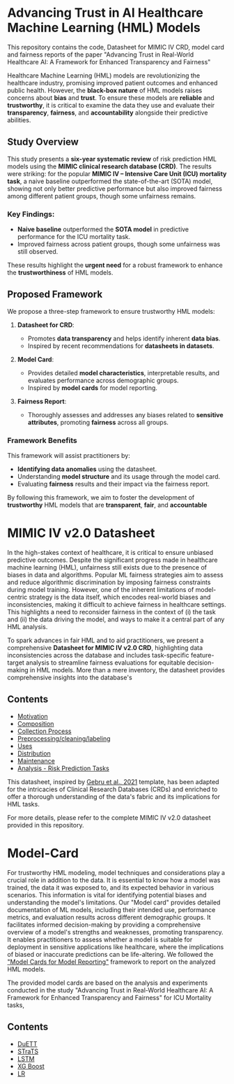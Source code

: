 # Advancing Trust in AI Healthcare Machine Learning (HML) Models

This repository contains the code, Datasheet for MIMIC IV CRD, model card and fairness reports of the paper "Advancing Trust in Real-World Healthcare AI: A Framework for Enhanced Transparency and Fairness"

Healthcare Machine Learning (HML) models are revolutionizing the healthcare industry, promising improved patient outcomes and enhanced public health. However, the **black-box nature** of HML models raises concerns about **bias** and **trust**. To ensure these models are **reliable** and **trustworthy**, it is critical to examine the data they use and evaluate their **transparency**, **fairness**, and **accountability** alongside their predictive abilities.

## Study Overview

This study presents a **six-year systematic review** of risk prediction HML models using the **MIMIC clinical research database (CRD)**. The results were striking: for the popular **MIMIC IV – Intensive Care Unit (ICU) mortality task**, a naive baseline outperformed the state-of-the-art (SOTA) model, showing not only better predictive performance but also improved fairness among different patient groups, though some unfairness remains.

### Key Findings:
- **Naive baseline** outperformed the **SOTA model** in predictive performance for the ICU mortality task.
- Improved fairness across patient groups, though some unfairness was still observed.

These results highlight the **urgent need** for a robust framework to enhance the **trustworthiness** of HML models.

## Proposed Framework

We propose a three-step framework to ensure trustworthy HML models:

1. **Datasheet for CRD**:
   - Promotes **data transparency** and helps identify inherent **data bias**.
   - Inspired by recent recommendations for **datasheets in datasets**.

2. **Model Card**:
   - Provides detailed **model characteristics**, interpretable results, and evaluates performance across demographic groups.
   - Inspired by **model cards** for model reporting.

3. **Fairness Report**:
   - Thoroughly assesses and addresses any biases related to **sensitive attributes**, promoting **fairness** across all groups.

### Framework Benefits

This framework will assist practitioners by:
- **Identifying data anomalies** using the datasheet.
- Understanding **model structure** and its usage through the model card.
- Evaluating **fairness** results and their impact via the fairness report.

By following this framework, we aim to foster the development of **trustworthy** HML models that are **transparent**, **fair**, and **accountable**

# MIMIC IV v2.0 Datasheet

In the high-stakes context of healthcare, it is critical to ensure unbiased predictive outcomes. Despite the significant progress made in healthcare machine learning (HML), unfairness still exists due to the presence of biases in data and algorithms. Popular ML fairness strategies aim to assess and reduce algorithmic discrimination by imposing fairness constraints during model training. However, one of the inherent limitations of model-centric strategy is the data itself, which encodes real-world biases and inconsistencies, making it difficult to achieve fairness in healthcare settings. This highlights a need to reconsider fairness in the context of (i) the task and (ii) the data driving the model, and ways to make it a central part of any HML analysis.

To spark advances in fair HML and to aid practitioners, we present a comprehensive **Datasheet for MIMIC IV v2.0 CRD**, highlighting data inconsistencies across the database and includes task-specific feature-target analysis to streamline fairness evaluations for equitable decision-making in HML models. More than a mere inventory, the datasheet provides comprehensive insights into the database's 

## Contents
- [Motivation](MOTIVATION.md)
- [Composition](COMPOSITION.md)
- [Collection Process](COLLECTION_PROCESS.md)
- [Preprocessing/cleaning/labeling](PREPROCESSING_CLEANING.md)
- [Uses](USES.md)
- [Distribution](DISTRIBUTION.md)
- [Maintenance](MAINTENANCE.md)
- [Analysis - Risk Prediction Tasks](ANALYSIS_RISK_PREDICTION.md)

This datasheet, inspired by [Gebru et al., 2021](https://dl.acm.org/doi/pdf/10.1145/3458723) template, has been adapted for the intricacies of Clinical Research Databases (CRDs) and enriched to offer a thorough understanding of the data's fabric and its implications for HML tasks.


For more details, please refer to the complete MIMIC IV v2.0 datasheet provided in this repository.


# Model-Card 

For trustworthy HML modeling, model techniques and considerations play a crucial role in addition to the data. It is essential to know how a model was trained, the data it was exposed to, and its expected behavior in various scenarios. This information is vital for identifying potential biases and understanding the model's limitations. Our "Model card" provides detailed documentation of ML models, including their intended use, performance metrics, and evaluation results across different demographic groups. It facilitates informed decision-making by providing a comprehensive overview of a model's strengths and weaknesses, promoting transparency. It enables practitioners to assess whether a model is suitable for deployment in sensitive applications like healthcare, where the implications of biased or inaccurate predictions can be life-altering. We followed the ["Model Cards for Model Reporting"](https://arxiv.org/abs/1810.03993) framework to report on the analyzed HML models.

The provided model cards are based on the analysis and experiments conducted in the study "Advancing Trust in Real-World Healthcare AI: A Framework for Enhanced Transparency and Fairness" for ICU Mortality tasks,


## Contents
- [DuETT](DuETT.md)
- [STraTS](STraTS.md)
- [LSTM](LSTM.md)
- [XG Boost](XGBoost.md)
- [LR](LR.md)
